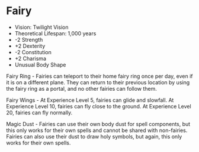 # Fairy

- Vision: Twilight Vision
- Theoretical Lifespan: 1,000 years
- -2 Strength
- +2 Dexterity
- -2 Constitution
- +2 Charisma
- Unusual Body Shape

Fairy Ring - Fairies can teleport to their home fairy ring once per day, even if it is on a different plane. They can return to their previous location by using the fairy ring as a portal, and no other fairies can follow them.

Fairy Wings - At Experience Level 5, fairies can glide and slowfall. At Experience Level 10, fairies can fly close to the ground. At Experience Level 20, fairies can fly normally.

Magic Dust - Fairies can use their own body dust for spell components, but this only works for their own spells and cannot be shared with non-fairies. Fairies can also use their dust to draw holy symbols, but again, this only works for their own spells.

